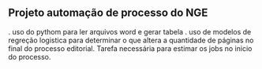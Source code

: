 ## Projeto automação de processo do NGE
. uso do pythom para ler arquivos word e gerar tabela
. uso de modelos de regreção logistica para determinar o que altera a quantidade de páginas no final do processo editorial. Tarefa necessária para estimar os jobs no inicio do processo.
